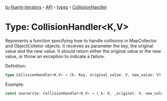 [ts-fluent-iterators](../../README.md) › [API](../index.md) › [types](../index.md#Types) › [CollisiionHandler](collision_handler.md)

# Type: CollisionHandler<**K**,**V**>

Represents a function specifying how to handle collisions in
MapCollector and ObjectColletor objects.
It receives as parameter the key, the original value and the new
value.  It should return either the original value or the new value,
or throw an exception to indicate a failure.

Definition:

```typescript
type CollisionHandler<K,V> = (k: Key, original_value: V, new_value: V) => V
```

Example:

```typescript
const overwrite: CollisionHandler<K,V> = (_k: K, _original: V, new_value: V) => new_value; 
```
